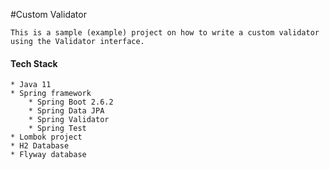 #Custom Validator

    This is a sample (example) project on how to write a custom validator using the Validator interface.

#### Tech Stack

    * Java 11
    * Spring framework
        * Spring Boot 2.6.2
        * Spring Data JPA
        * Spring Validator
        * Spring Test
    * Lombok project
    * H2 Database
    * Flyway database

